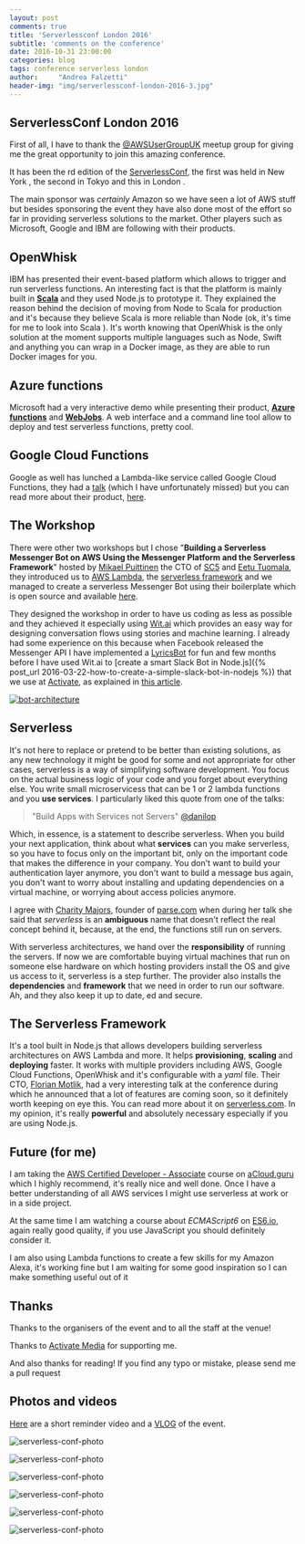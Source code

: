 ```yaml
---
layout: post
comments: true
title: 'Serverlessconf London 2016'
subtitle: 'comments on the conference'
date: 2016-10-31 23:00:00
categories: blog
tags: conference serverless london
author:     "Andrea Falzetti"
header-img: "img/serverlessconf-london-2016-3.jpg"
---
```


## ServerlessConf London 2016 <i class="em em-zap"></i>
First of all, I have to thank the [@AWSUserGroupUK](http://awsuguk.org) meetup group for giving me the great opportunity to join this amazing conference.

It has been the <i class="em em-three"></i>rd edition of the [ServerlessConf](http://serverlessconf.io), the first was held in New York <i class="em em-us"></i>, the second in Tokyo <i class="em em-jp"></i> and this in London <i class="em em-uk"></i>.

The main sponsor was _certainly_ Amazon so we have seen a lot of AWS stuff but besides sponsoring the event they have also done most of the effort so far in providing serverless solutions to the market. Other players such as Microsoft, Google and IBM are following with their products.

## OpenWhisk
IBM has presented their <i class="em em-cloud"></i> event-based platform which allows to trigger and run serverless functions. An interesting fact is that the platform is mainly built in [**Scala**](http://www.scala-lang.org/) and they used Node.js to prototype it. They explained the reason behind the decision of moving from Node to Scala for production and it's because they believe Scala is more reliable than Node (ok, it's time for me to look into Scala <i class="em em-grimacing"></i>). It's worth knowing that OpenWhisk is the only solution at the moment supports multiple languages such as Node, Swift and anything you can wrap in a Docker image, as they are able to run Docker images for you.

## Azure functions
Microsoft had a very interactive demo while presenting their product, [**Azure functions**](https://azure.microsoft.com/en-gb/services/functions/) and [**WebJobs**](https://azure.microsoft.com/en-gb/documentation/articles/web-sites-create-web-jobs/). A web interface and a command line tool allow to deploy and test serverless functions, pretty cool.

## Google Cloud Functions
Google as well has lunched a Lambda-like service called Google Cloud Functions, they had a [talk](https://www.youtube.com/watch?v=BybYim0HRmY&list=PLnwBrRU5CSTmM4OsUzDaog2pqadQSxKBv) (which I have unfortunately missed) but you can read more about their product, [here](https://cloud.google.com/functions/).

## The Workshop
There were other two workshops but I chose "**Building a Serverless Messenger Bot on AWS Using the Messenger Platform and the Serverless Framework**" hosted by [Mikael Puittinen](https://twitter.com/mpuittinen) the CTO of [SC5](http://sc5.io) and [Eetu Tuomala](https://twitter.com/hopeatussi), they introduced us to [AWS Lambda](http://docs.aws.amazon.com/lambda/latest/dg/welcome.html), the [serverless framework](https://serverless.com/) and we managed to create a serverless Messenger Bot using their boilerplate which is open source and available [here](https://github.com/SC5/serverless-messenger-boilerplate).

They designed the workshop in order to have us coding as less as possible and they achieved it especially using [Wit.ai](http://wit.ai) which provides an easy way for designing conversation flows using stories and machine learning. I already had some experience on this because when Facebook released the Messenger API I have implemented a [LyricsBot](https://github.com/andreafalzetti/FB-LyricsBot) for fun and few months before I have used Wit.ai to [create a smart Slack Bot in Node.js]({% post_url 2016-03-22-how-to-create-a-simple-slack-bot-in-nodejs %})
 that we use at [Activate](http://activate.co.uk), as explained in [this article](https://medium.com/@activatemedia/the-activate-bot-story-cecfc4764292).

[![bot-architecture](/img/serverless-messenger-bot.png)](https://github.com/SC5/serverless-messenger-boilerplate)

## Serverless <i class="em em-zap"></i>
It's not here to replace or pretend to be better than existing solutions, as any new technology it might be good for some and not appropriate for other cases, serverless is a way of simplifying software development. You focus on the actual business logic of your code and you forget about everything else. You write small microservicess that can be 1 or 2 lambda functions and you **use services**. I particularly liked this quote from one of the talks:

> "Build Apps with Services not Servers" [@danilop](https://twitter.com/danilop)

Which, in essence, is a statement to describe serverless. When you build your next application, think about what **services** can you make serverless, so you have to focus only on the important bit, only on the important code that makes the difference in your company. You don't want to build your authentication layer anymore, you don't want to build a message bus again, you don't want to worry about installing and updating dependencies on a virtual machine, or worrying about access policies anymore.

I agree with [Charity Majors](https://twitter.com/mipsytipsy?ref_src=twsrc%5Egoogle%7Ctwcamp%5Eserp%7Ctwgr%5Eauthor), founder of [parse.com](http://parse.com) when during her talk she said that *serverless* is an **ambiguous** name that doesn't reflect the real concept behind it, because, at the end, the functions still run on servers.

With serverless architectures, we hand over the **responsibility** of running the servers. If now we are comfortable buying virtual machines that run on someone else hardware on which hosting providers install the OS and give us access to it, serverless is a step further. The provider also installs the **dependencies** and **framework** that we need in order to run our software. Ah, and they also keep it up to date, ed and secure. <i class="em em-scream_cat"></i>

## The Serverless Framework
It's a tool built in Node.js that allows developers building serverless architectures on AWS Lambda and more. It helps **provisioning**, **scaling** and **deploying** faster. It works with multiple providers including AWS, Google Cloud Functions, OpenWhisk and it's configurable with a *yaml* file. Their CTO, [Florian Motlik](https://twitter.com/flomotlik), had a very interesting talk at the conference during which he announced that a lot of features are coming soon, so it definitely worth keeping on eye this. You can read more about it on [serverless.com](https://serverless.com/). In my opinion, it's really **powerful** and absolutely necessary especially if you are using Node.js.

## Future (for me) <i class="em em-loudspeaker"></i>
I am taking the [AWS Certified Developer - Associate](https://aws.amazon.com/certification/certified-developer-associate/) course on [aCloud.guru](https://acloud.guru/courses) which I highly recommend, it's really nice and well done. Once I have a better understanding of all AWS services I might use serverless at work or in a side project.

At the same time I am watching a course about *ECMAScript6* on [ES6.io](https://ES6.io/friend/AFALZETTI	), again really good quality, if you use JavaScript you should definitely consider it.

I am also using Lambda functions to create a few skills for my Amazon Alexa, it's working fine but I am waiting for some good inspiration so I can make something useful out of it <i class="em em-grinning"></i>


## Thanks <i class="em em-end"></i>
Thanks to the organisers of the event and to all the staff at the venue!

Thanks to [Activate Media](http://activate.co.uk) for supporting me.

And also thanks for reading! If you find any typo or mistake, please send me a pull request <i class="em em-blush"></i>

## Photos and videos
[Here](https://www.youtube.com/watch?v=wJqBn9axSe4) are a short reminder video and a [VLOG](https://www.youtube.com/watch?v=dCuVBV0lPYY) of the event.

![serverless-conf-photo](/img/serverlessconf-london-2016/serverlessconf-london-2016-6.jpg)

![serverless-conf-photo](/img/serverlessconf-london-2016/serverlessconf-london-2016-7.jpg)

![serverless-conf-photo](/img/serverlessconf-london-2016/serverlessconf-london-2016-12.jpg)

![serverless-conf-photo](/img/serverlessconf-london-2016/serverlessconf-london-2016-13.jpg)

![serverless-conf-photo](/img/serverlessconf-london-2016/serverlessconf-london-2016-14.jpg)

![serverless-conf-photo](/img/serverlessconf-london-2016/serverlessconf-london-2016-15.jpg)
